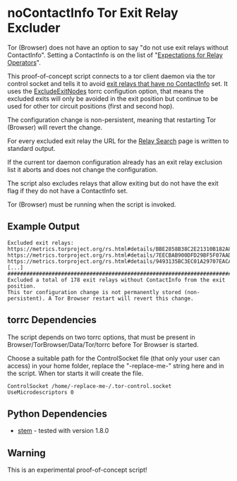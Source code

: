 # noContactInfo Tor Exit Relay Excluder

Tor (Browser) does not have an option to say "do not use exit relays without ContactInfo".
Setting a ContactInfo is on the list of "[Expectations for Relay Operators](https://gitlab.torproject.org/tpo/community/team/-/wikis/Expectations-for-Relay-Operators)".

This proof-of-concept script connects to a tor client daemon via the tor control socket and tells it to avoid 
[exit relays that have no ContactInfo](https://nusenu.github.io/OrNetStats/no-contactinfo-exits) set. It uses 
the [ExcludeExitNodes](https://2019.www.torproject.org/docs/tor-manual.html.en#ExcludeExitNodes) torrc configution
option, that means the excluded exits will only be avoided in the exit position but continue to be used for other 
tor circuit positions (first and second hop).

The configuration change is non-persistent, meaning that restarting Tor (Browser) will revert the change.

For every excluded exit relay the URL for the [Relay Search](https://metrics.torproject.org/rs.html#search) page is written to standard output.

If the current tor daemon configuration already has an exit relay exclusion list it aborts and does not change the configuration.

The script also excludes relays that allow exiting but do not have the exit flag if they do not have a ContactInfo set.

Tor (Browser) must be running when the script is invoked.

## Example Output

```
Excluded exit relays:
https://metrics.torproject.org/rs.html#details/BBE2858B38C2E21310B182A84D951C27B366F00F
https://metrics.torproject.org/rs.html#details/7EECBAB900DFD29BF5F07AAD41EAF1E2BFF467E9
https://metrics.torproject.org/rs.html#details/9493135BC3EC01A29707EACA058FCEBD619F3BB1
[...]
##################################################################################
Excluded a total of 178 exit relays without ContactInfo from the exit position.
This tor configuration change is not permanently stored (non-persistent). A Tor Browser restart will revert this change.
```


## torrc Dependencies

The script depends on two torrc options, that must be present in Browser/TorBrowser/Data/Tor/torrc before Tor Browser is started.

Choose a suitable path for the ControlSocket file (that only your user can access) in your home folder, replace the "-replace-me-" string here and in the script.
When tor starts it will create the file.

```
ControlSocket /home/-replace-me-/.tor-control.socket
UseMicrodescriptors 0
```


## Python Dependencies

* [stem](https://stem.torproject.org/) - tested with version 1.8.0


## Warning 


This is an experimental proof-of-concept script! 
